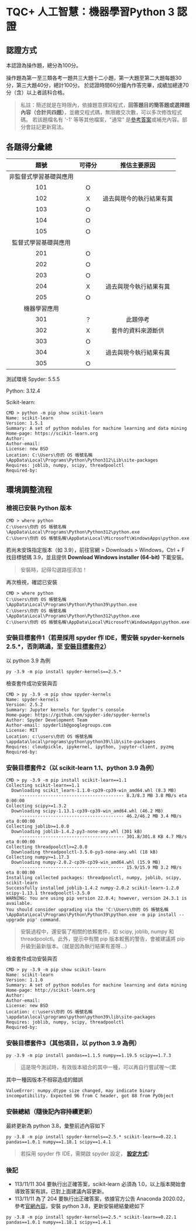 # **TQC+ 人工智慧：機器學習Python 3** 認證

## 認證方式

本認證為操作題，總分為100分。

操作題為第一至三類各考一題共三大題十二小題，第一大題至第二大題每題30分，第三大題40分，總計100分。
於認證時間60分鐘內作答完畢，成績加總達70分（含）以上者該科合格。

> 私註：簡述就是在時限內，依據題意撰寫程式，**回答題目的簡答題或選擇題內容（合計共四題）**，並繳交程式碼，無限繳交次數，可以多次修改程式碼。
> 若該題檔名有 '-1' 等等其他檔案，"通常" 是[參考答案](https://github.com/babymlin/TQC_AI_Licence/tree/main)或補充內容。部分會註記更新寫法。

## 各題得分彙總

|題號|可得分|推估主要原因|
|:-:|:-:|:-:|
|非監督式學習基礎與應用|
|101|Ｏ||
|102|Ｘ|過去與現今的執行結果有異|
|103|Ｏ||
|104|Ｏ||
|105|Ｏ||
|監督式學習基礎與應用|
|201|Ｏ||
|202|Ｏ||
|203|Ｏ||
|204|Ｘ|過去與現今執行結果有異|
|205|Ｏ||
|機器學習應用|
|301|？|此題停考|
|302|Ｘ|套件的資料來源斷供|
|303|Ｏ||
|304|Ｘ|過去與現今執行結果有異|
|305|Ｏ||

測試環境
Spyder: 5.5.5

Python: 3.12.4

Scikit-learn:
```
CMD > python -m pip show scikit-learn
Name: scikit-learn
Version: 1.5.1
Summary: A set of python modules for machine learning and data mining
Home-page: https://scikit-learn.org
Author:
Author-email:
License: new BSD
Location: C:\Users\你的 OS 帳號名稱\AppData\Local\Programs\Python\Python312\Lib\site-packages
Requires: joblib, numpy, scipy, threadpoolctl
Required-by:

```

## 環境調整流程

### 檢視已安裝 Python 版本
```
CMD > where python
C:\Users\你的 OS 帳號名稱\AppData\Local\Programs\Python\Python312\python.exe
C:\Users\你的 OS 帳號名稱\AppData\Local\Microsoft\WindowsApps\python.exe

```

若尚未安珠指定版本（如 3.9），前往官網 > Downloads > Windows，Ctrl + F 找目標號碼 3.9，並且提供 **Download Windows installer (64-bit)** 下載安裝。
> 安裝時，記得勾選路徑添加！

再次檢視，確認已安裝
```
CMD > where python
C:\Users\你的 OS 帳號名稱\AppData\Local\Programs\Python\Python39\python.exe
C:\Users\你的 OS 帳號名稱\AppData\Local\Programs\Python\Python312\python.exe
C:\Users\你的 OS 帳號名稱\AppData\Local\Microsoft\WindowsApps\python.exe

```

### 安裝目標套件1（若是採用 spyder 作 IDE，需安裝 spyder-kernels 2.5.*，否則跳過，至 **[安裝目標套件2](https://github.com/Li732375/TQC-plus_Artificial-Intelligence-Machine-Learning_Python3/blob/master/README.md#%E5%AE%89%E8%A3%9D%E7%9B%AE%E6%A8%99%E5%A5%97%E4%BB%B62%E4%BB%A5-scikit-learn-11-%E7%82%BA%E4%BE%8B)**） 

以 python 3.9 為例
```
py -3.9 -m pip install spyder-kernels==2.5.*
```

檢查套件成功安裝與否
```
CMD > py -3.9 -m pip show spyder-kernels
Name: spyder-kernels
Version: 2.5.2
Summary: Jupyter kernels for Spyder's console
Home-page: https://github.com/spyder-ide/spyder-kernels
Author: Spyder Development Team
Author-email: spyderlib@googlegroups.com
License: MIT
Location: c:\users\你的 OS 帳號名稱\appdata\local\programs\python\python39\lib\site-packages
Requires: cloudpickle, ipykernel, ipython, jupyter-client, pyzmq
Required-by:

```

### 安裝目標套件2（以 scikit-learn 1.1、python 3.9 為例） 
```
CMD > py -3.9 -m pip install scikit-learn==1.1
Collecting scikit-learn==1.1
  Downloading scikit_learn-1.1.0-cp39-cp39-win_amd64.whl (8.3 MB)
     ---------------------------------------- 8.3/8.3 MB 3.8 MB/s eta 0:00:00
Collecting scipy>=1.3.2
  Downloading scipy-1.13.1-cp39-cp39-win_amd64.whl (46.2 MB)
     ---------------------------------------- 46.2/46.2 MB 3.4 MB/s eta 0:00:00
Collecting joblib>=1.0.0
  Downloading joblib-1.4.2-py3-none-any.whl (301 kB)
     ---------------------------------------- 301.8/301.8 KB 4.7 MB/s eta 0:00:00
Collecting threadpoolctl>=2.0.0
  Downloading threadpoolctl-3.5.0-py3-none-any.whl (18 kB)
Collecting numpy>=1.17.3
  Downloading numpy-2.0.2-cp39-cp39-win_amd64.whl (15.9 MB)
     ---------------------------------------- 15.9/15.9 MB 3.2 MB/s eta 0:00:00
Installing collected packages: threadpoolctl, numpy, joblib, scipy, scikit-learn
Successfully installed joblib-1.4.2 numpy-2.0.2 scikit-learn-1.2.0 scipy-1.13.1 threadpoolctl-3.5.0
WARNING: You are using pip version 22.0.4; however, version 24.3.1 is available.
You should consider upgrading via the 'C:\Users\你的 OS 帳號名稱\AppData\Local\Programs\Python\Python39\python.exe -m pip install --upgrade pip' command.

```

> 安裝過程中，還安裝了相關的依賴套件，如 scipy, joblib, numpy 和 threadpoolctl。此外，提示中有關 pip 版本較舊的警告，會被建議將 pip 升級到最新版本。（就是因為執行結果有差呀...）


檢查套件成功安裝與否
```
CMD > py -3.9 -m pip show scikit-learn
Name: scikit-learn
Version: 1.1.0
Summary: A set of python modules for machine learning and data mining
Home-page: http://scikit-learn.org
Author:
Author-email:
License: new BSD
Location: c:\users\你的 OS 帳號名稱\appdata\local\programs\python\python39\lib\site-packages
Requires: joblib, numpy, scipy, threadpoolctl
Required-by:

```

### 安裝目標套件3（其他項目，以 python 3.9 為例）
```
py -3.9 -m pip install pandas==1.1.5 numpy==1.19.5 scipy==1.7.3
```

> 這是現今測試時，有效版本組合的其中一種，可以再自行嘗試喔～(累

其中一種因版本不相容造成的錯誤
```
ValueError: numpy.dtype size changed, may indicate binary incompatibility. Expected 96 from C header, got 88 from PyObject
```

### 安裝總結（隨後記內容持續更新）
最終更新為 python 3.8，彙整前述內容如下
```
py -3.8 -m pip install spyder-kernels==2.5.* scikit-learn==0.22.1 pandas==1.0.1 numpy==1.18.1 scipy==1.4.1
```

> 若採用 spyder 作 IDE，需開啟 spyder 設定， **[設定方式](https://youtu.be/miJOoagmWAw)**） 


### 後記
+ 113/11/11 304 要執行出正確答案，scikit-learn 必須為 1.0，以上版本開始會導致答案有誤，已對上面建議內容更新。
+ 113/11/11 為了 204 要執行出正確答案，依據官方公告 Anaconda 2020.02，參考[官網內容](https://docs.anaconda.com/anaconda/release-notes/#anaconda-2020-02-mar-11-2020)，安裝 python 3.8，更新安裝總結彙總如下
```
py -3.8 -m pip install spyder-kernels==2.5.* scikit-learn==0.22.1 pandas==1.0.1 numpy==1.18.1 scipy==1.4.1
```
